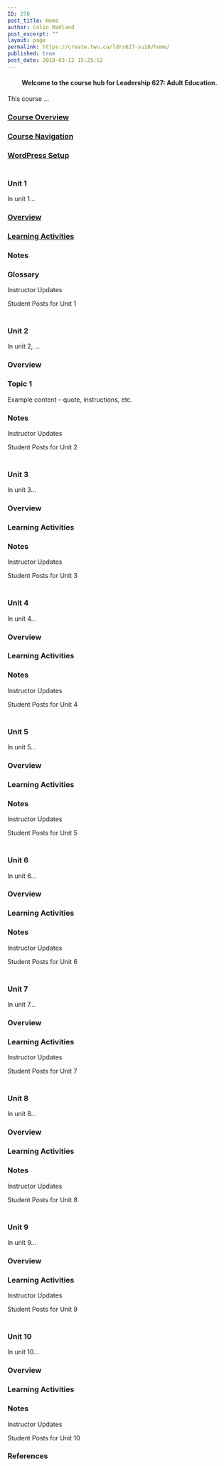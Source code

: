 ```yaml
---
ID: 270
post_title: Home
author: Colin Madland
post_excerpt: ""
layout: page
permalink: https://create.twu.ca/ldrs627-su18/home/
published: true
post_date: 2018-03-12 15:25:52
---
```

<!--themify_builder_static-->

<h4 style="text-align: center;">Welcome to the course hub for Leadership 627: Adult Education.</h4>

This course &#8230;

<a href="https://create.twu.ca/ldrs627-su18/course-overview/" >

</a>

<h3><a href="https://create.twu.ca/ldrs627-su18/course-overview/">Course Overview</a></h3>

<a href="https://create.twu.ca/ldrs627-su18/navigating-this-course/" >

</a>

<h3><a href="https://create.twu.ca/ldrs627-su18/navigating-this-course/">Course Navigation</a></h3>

<a href="https://create.twu.ca/ldrs627-su18/wordpress-setup/" >

</a>

<h3><a href="https://create.twu.ca/ldrs627-su18/wordpress-setup/">WordPress Setup</a></h3>

<h3><br/>Unit 1</h3>

In unit 1&#8230;

<a href="https://create.twu.ca/ldrs627-su18/unit-1/" >

</a>

<h3><a href="https://create.twu.ca/ldrs627-su18/unit-1/">Overview</a></h3>

<a href="https://create.twu.ca/ldrs627-su18/unit-1-learning-activities/" >

</a>

<h3><a href="https://create.twu.ca/ldrs627-su18/unit-1-learning-activities/">Learning Activities</a></h3>

<h3>Notes</h3>

<h3>Glossary</h3>

Instructor Updates

Student Posts for Unit 1

<h3><br/>Unit 2</h3>

In unit 2, &#8230;

<h3>Overview</h3>

<h3>Topic 1</h3>

Example content &#8211; quote, instructions, etc.</p>

<h3>Notes</h3>

Instructor Updates

Student Posts for Unit 2

<h3><br/>Unit 3</h3>

In unit 3&#8230;

<h3>Overview</h3>

<h3>Learning Activities</h3>

<h3>Notes</h3>

Instructor Updates

Student Posts for Unit 3

<h3><br/>Unit 4</h3>

In unit 4&#8230;

<h3>Overview</h3>

<h3>Learning Activities</h3>

<h3>Notes</h3>

Instructor Updates

Student Posts for Unit 4

<h3><br/>Unit 5</h3>

In unit 5&#8230;

<h3>Overview</h3>

<h3>Learning Activities</h3>

<h3>Notes</h3>

Instructor Updates

Student Posts for Unit 5

<h3><br/>Unit 6</h3>

In unit 6&#8230;

<h3>Overview</h3>

<h3>Learning Activities</h3>

<h3>Notes</h3>

Instructor Updates

Student Posts for Unit 6

<h3><br/>Unit 7</h3>

In unit 7&#8230;

<h3>Overview</h3>

<h3>Learning Activities</h3>

Instructor Updates

Student Posts for Unit 7

<h3><br/>Unit 8</h3>

In unit 8&#8230;

<h3>Overview</h3>

<h3>Learning Activities</h3>

<h3>Notes</h3>

Instructor Updates

Student Posts for Unit 8

<h3><br/>Unit 9</h3>

In unit 9&#8230;

<h3>Overview</h3>

<h3>Learning Activities</h3>

Instructor Updates

Student Posts for Unit 9

<h3><br/>Unit 10</h3>

In unit 10&#8230;

<h3>Overview</h3>

<h3>Learning Activities</h3>

<h3>Notes</h3>

Instructor Updates

Student Posts for Unit 10

<h3>References</h3>

 

<!--/themify_builder_static-->